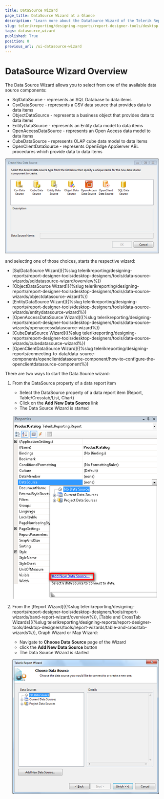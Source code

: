 ```yaml
---
title: DataSource Wizard
page_title: DataSource Wizard at a Glance
description: "Learn more about the DataSource Wizard of the Telerik Reporting Desktop Designers and how to configure a DataSource for your data items with it."
slug: telerikreporting/designing-reports/report-designer-tools/desktop-designers/tools/data-source-wizards/datasource-wizard
tags: datasource,wizard
published: True
position: 0
previous_url: /ui-datasource-wizard
---
```


# DataSource Wizard Overview

The Data Source Wizard allows you to select from one of the available data source components:

* SqlDataSource - represents an SQL Database to data items
* CsvDataSource - represents a CSV data source that provides data to data items
* ObjectDataSource - represents a business object that provides data to data items
* EntityDataSource - represents an Entity data model to data items
* OpenAccessDataSource - represents an Open Access data model to data items
* CubeDataSource - represents OLAP cube data model to data items
* OpenClientDataSource - represents OpenEdge AppServer ABL procedures which provide data to data items

![Crate New DataSource dialog of the DataSource Wizard of the Report Designer with listed the available data source components](images/DataSourceWizard1.png)

and selecting one of those choices, starts the respective wizard:

* [SqlDataSource Wizard]({%slug telerikreporting/designing-reports/report-designer-tools/desktop-designers/tools/data-source-wizards/sqldatasource-wizard/overview%})
* [ObjectDataSource Wizard]({%slug telerikreporting/designing-reports/report-designer-tools/desktop-designers/tools/data-source-wizards/objectdatasource-wizard%})
* [EntityDataSource Wizard]({%slug telerikreporting/designing-reports/report-designer-tools/desktop-designers/tools/data-source-wizards/entitydatasource-wizard%})
* [OpenAccessDataSource Wizard]({%slug telerikreporting/designing-reports/report-designer-tools/desktop-designers/tools/data-source-wizards/openaccessdatasource-wizard%})
* [CubeDataSource Wizard]({%slug telerikreporting/designing-reports/report-designer-tools/desktop-designers/tools/data-source-wizards/cubedatasource-wizard%})
* [OpenClientDataSource Wizard]({%slug telerikreporting/designing-reports/connecting-to-data/data-source-components/openclientdatasource-component/how-to-configure-the-openclientdatasource-component%})

There are two ways to start the Data Source wizard:

1. From the DataSource property of a data report item 

	+ Select the DataSource property of a data report item (Report, Table/Crosstab/List, Chart)
	+ Click on the __Add New Data Source__ link
	+ The Data Source Wizard is started

	![Invoking the DataSource Wizard of the Report Designer from the DataSource property of the data item](images/DataSourceWizard2.png)

1. From the [Report Wizard]({%slug telerikreporting/designing-reports/report-designer-tools/desktop-designers/tools/report-wizards/band-report-wizard/overview%}), [Table and CrossTab Wizards]({%slug telerikreporting/designing-reports/report-designer-tools/desktop-designers/tools/report-wizards/table-and-crosstab-wizards%}), Graph Wizard or Map Wizard: 

	+ Navigate to __Choose Data Source__ page of the Wizard
	+ click the __Add New Data Source__ button
	+ The Data Source Wizard is started

	![Opening the DataSource Wizard of the Report Designer from the 'Add New Data Source...' button of the data item wizard](images/DataSourceWizard3.png)
